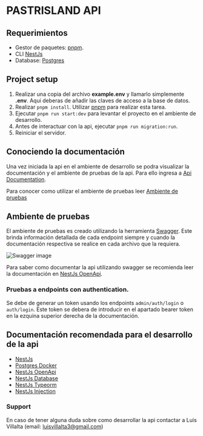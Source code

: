# PASTRISLAND API

## Requerimientos
- Gestor de paquetes: [pnpm](https://pnpm.io/installation).
- CLI [NestJs](https://docs.nestjs.com/#installation)
- Database: [Postgres](https://www.postgresql.org/)

## Project setup 
1. Realizar una copia del archivo **example.env** y llamarlo simplemente **.env**. Aqui deberas de añadir las claves de acceso a la base de datos.
2. Realizar `pnpm install`. Utilizar [pnpm](https://pnpm.io/installation) para realizar esta tarea.
3. Ejecutar `pnpm run start:dev` para levantar el proyecto en  el ambiente de desarrollo.
4. Antes de interactuar con la api, ejecutar `pnpm run migration:run`.
5. Reiniciar el servidor.

## Conociendo la documentación

Una vez iniciada la api en el ambiente de desarrollo se podra visualizar la documentación y el ambiente de pruebas de la api. Para ello ingresa a [Api Documentation](http://localhost:3000/api).

Para conocer como utilizar el ambiente de pruebas leer [Ambiente de pruebas]()

## Ambiente de pruebas

El ambiente de pruebas es creado utilizando la herramienta [Swagger](https://swagger.io/). Este brinda información detallada de cada endpoint siempre y cuando la documentación respectiva se realice en cada archivo que la requiera.

![Swagger image](https://imagedelivery.net/PVooPtpJE-25QaNkbEuXvw/0117d73b-b327-45ff-f333-0af511c52b00/public)

Para saber como documentar la api utilizando swagger se recomienda leer la documentación en [NestJs OpenApi](https://docs.nestjs.com/openapi/introduction).

### Pruebas a endpoints con authentication.

Se debe de generar un token usando los endpoints `admin/auth/login` o `auth/login`. Este token se debera de introducir en el apartado bearer token en la ezquina superior derecha de la documentación.

## Documentación recomendada para el desarrollo de la api

- [NestJs](https://docs.nestjs.com/first-steps)
- [Postgres Docker](https://hub.docker.com/_/postgres)
- [NestJs OpenApi](https://docs.nestjs.com/openapi/introduction)
- [NestJs Database](https://docs.nestjs.com/techniques/database)
- [NestJs Typeorm](https://docs.nestjs.com/recipes/sql-typeorm)
- [NestJs Injection](https://docs.nestjs.com/fundamentals/custom-providers)

### Support
En caso de tener alguna duda sobre como desarrollar la api contactar a Luis Villalta (email: luisvillalta3@gmail.com)